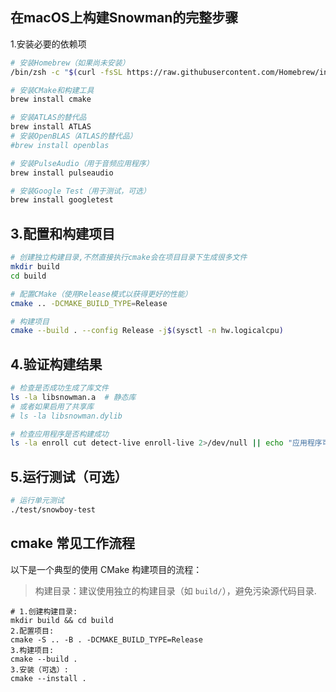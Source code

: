 ## 在macOS上构建Snowman的完整步骤

1.安装必要的依赖项

```zsh
# 安装Homebrew（如果尚未安装）
/bin/zsh -c "$(curl -fsSL https://raw.githubusercontent.com/Homebrew/install/HEAD/install.sh)"

# 安装CMake和构建工具
brew install cmake

# 安装ATLAS的替代品
brew install ATLAS
# 安装OpenBLAS（ATLAS的替代品）
#brew install openblas

# 安装PulseAudio（用于音频应用程序）
brew install pulseaudio

# 安装Google Test（用于测试，可选）
brew install googletest
```

## 3.配置和构建项目

```zsh
# 创建独立构建目录,不然直接执行cmake会在项目目录下生成很多文件
mkdir build
cd build

# 配置CMake（使用Release模式以获得更好的性能）
cmake .. -DCMAKE_BUILD_TYPE=Release

# 构建项目
cmake --build . --config Release -j$(sysctl -n hw.logicalcpu)
```

## 4.验证构建结果

```zsh
# 检查是否成功生成了库文件
ls -la libsnowman.a  # 静态库
# 或者如果启用了共享库
# ls -la libsnowman.dylib

# 检查应用程序是否构建成功
ls -la enroll cut detect-live enroll-live 2>/dev/null || echo "应用程序可能需要额外配置"
```

## 5.运行测试（可选）

```zsh
# 运行单元测试
./test/snowboy-test
```

## cmake 常见工作流程

以下是一个典型的使用 CMake 构建项目的流程：

> 构建目录：建议使用独立的构建目录（如 `build/`），避免污染源代码目录.

```
# 1.创建构建目录:
mkdir build && cd build
2.配置项目:
cmake -S .. -B . -DCMAKE_BUILD_TYPE=Release
3.构建项目:
cmake --build .
3.安装（可选）:
cmake --install .
```
